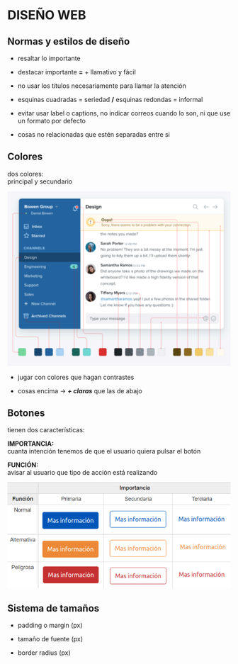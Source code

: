 # DISEÑO WEB
## Normas y estilos de diseño

- resaltar lo importante

- destacar importante **=** + llamativo y fácil

- no usar los títulos necesariamente para llamar la atención

- esquinas cuadradas = seriedad **/** esquinas redondas = informal

- evitar usar label o captions, no indicar correos cuando lo son, ni que use un formato por defecto

- cosas no relacionadas que estén separadas entre si

## Colores

dos colores:
<br>
principal y secundario

![imagen página](../../images/page.png)

- jugar con colores que hagan contrastes

- cosas encima -> **_+ claras_** que las de abajo

## Botones

tienen dos características:

**IMPORTANCIA:**
<br>
cuanta intención tenemos de que el usuario quiera pulsar el botón


**FUNCIÓN:**
<br>
avisar al usuario que tipo de acción está realizando

![imagen importancia botones](../../images/importancia.png)

## Sistema de tamaños
- padding o margin (px)

- tamaño de fuente (px)

- border radius (px)